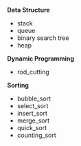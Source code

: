 
**Data Structure**
- stack
- queue
- binary search tree
- heap

**Dynamic Programming**
- rod_cutting

**Sorting**
- bubble_sort
- select_sort
- insert_sort
- merge_sort
- quick_sort
- counting_sort
